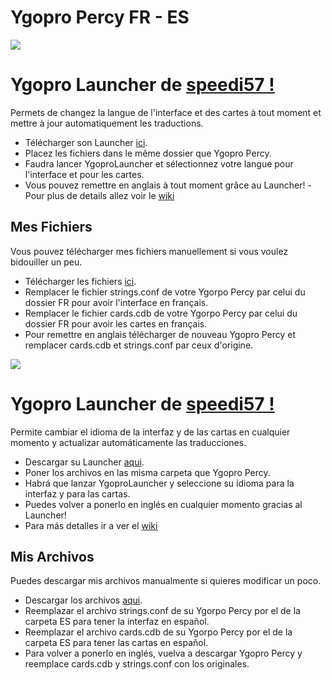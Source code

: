 # Ygopro Percy FR - ES
![](https://cdn2.iconfinder.com/data/icons/flags_gosquared/64/France_flat.png)
# Ygopro Launcher de [speedi57 !](https://github.com/speedi57)
Permets de changez la langue de l'interface et des cartes à tout moment et mettre à jour automatiquement les traductions.
- Télécharger son Launcher [ici](https://github.com/speedi57/YgoProFrPatcher/releases).
- Placez les fichiers dans le même dossier que Ygopro Percy.
- Faudra lancer YgoproLauncher et sélectionnez votre langue pour l'interface et pour les cartes.
- Vous pouvez remettre en anglais à tout moment grâce au Launcher! 
-Pour plus de details allez voir le [wiki](https://github.com/speedi57/YgoProFrPatcher/wiki)
## Mes Fichiers
Vous pouvez télécharger mes fichiers manuellement si vous voulez bidouiller un peu.
- Télécharger les fichiers [ici](https://github.com/LucienAclantis/ypfr/archive/master.zip).
- Remplacer le fichier strings.conf de votre Ygorpo Percy par celui du dossier FR pour avoir l'interface en français.
- Remplacer le fichier cards.cdb de votre Ygorpo Percy par celui du dossier FR pour avoir les cartes en français.
- Pour remettre en anglais télécharger de nouveau Ygopro Percy et remplacer cards.cdb et strings.conf par ceux d'origine.

![](https://cdn2.iconfinder.com/data/icons/flags_gosquared/64/Spain_flat.png)
# Ygopro Launcher de [speedi57 !](https://github.com/speedi57)
Permite cambiar el idioma de la interfaz y de las cartas en cualquier momento y actualizar automáticamente las traducciones.
- Descargar su Launcher [aqui](https://github.com/speedi57/YgoProFrPatcher/releases).
- Poner los archivos en las misma carpeta que Ygopro Percy.
- Habrá que lanzar YgoproLauncher y seleccione su idioma para la interfaz y para las cartas.
- Puedes volver a ponerlo en inglés en cualquier momento gracias al Launcher!
- Para más detalles ir a ver el [wiki](https://github.com/speedi57/YgoProFrPatcher/wiki)  
## Mis Archivos
Puedes descargar mis archivos manualmente si quieres modificar un poco.
- Descargar los archivos [aqui](https://github.com/LucienAclantis/ypfr/archive/master.zip).
- Reemplazar el archivo strings.conf de su Ygorpo Percy por el de la carpeta ES para tener la interfaz en español.
- Reemplazar el archivo cards.cdb de su Ygorpo Percy por el de la carpeta ES para tener las cartas en español.
- Para volver a ponerlo en inglés, vuelva a descargar Ygopro Percy y reemplace cards.cdb y strings.conf con los originales.

